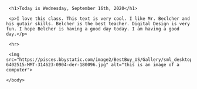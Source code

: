 
<html lang="en">
      <head> 
<meta charset="utf-8" />
  <title>My Simple Page</title>
    </head>
 <body>


     <h1>Today is Wednesday, September 16th, 2020</h1>
   <HEAD></HEAD>

     <p>I love this class. This text is very cool. I like Mr. Beclcher and his gutair skills. Belcher is the best teacher. Digital Design is very fun. I hope Belcher is having a good day today. I am having a good day.</p>

     <hr> 

     <img src="https://pisces.bbystatic.com/image2/BestBuy_US/Gallery/sml_desktop-6402515-MMT-314623-0904-der-180096.jpg" alt="this is an image of a computer">

    </body>
</html>
